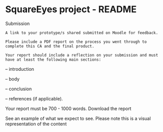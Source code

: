 # SquareEyes project - README 

Submission

    A link to your prototype/s shared submitted on Moodle for feedback.

    Please include a PDF report on the process you went through to complete this CA and the final product.

    Your report should include a reflection on your submission and must have at least the following main sections:

– introduction

– body

– conclusion

– references (if applicable).

Your report must be 700 - 1000 words. Download the report

See an example of what we expect to see. Please note this is a visual representation of the content